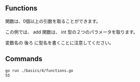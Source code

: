## Functions
関数は、0個以上の引数を取ることができます。

この例では、 add 関数は、 int 型の２つのパラメータを取ります。

変数名の 後ろ に型名を書くことに注意してください。

## Commands

```zsh
go run ./basics/4/functions.go
55
```
